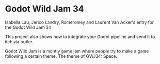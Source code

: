 # Godot Wild Jam 34

Isabella Lau, Jerico Landry, Romeromey and Laurent Van Acker's entry for the Godot Wild Jam 34

This project also shows how to integrate your Godot pipeline and send it to itch via butler.

Godot Wild Jam is a montly game jam where people try to make a game following a certain theme. The theme of GWJ34: Space.
